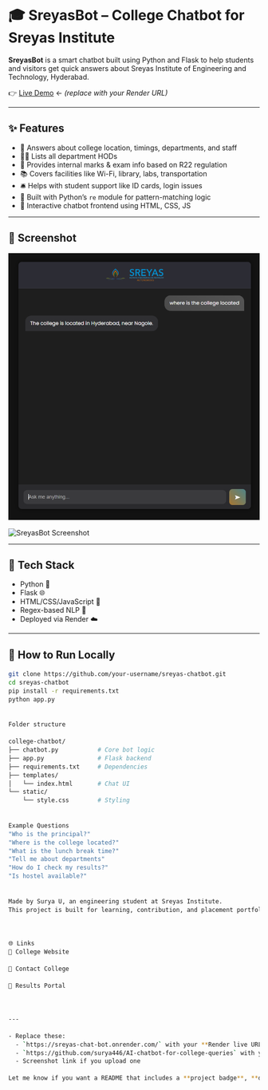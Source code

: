 # 🎓 SreyasBot – College Chatbot for Sreyas Institute

**SreyasBot** is a smart chatbot built using Python and Flask to help students and visitors get quick answers about Sreyas Institute of Engineering and Technology, Hyderabad.

👉 [Live Demo](https://sreyas-chat-bot.onrender.com/) ← *(replace with your Render URL)*

---

## ✨ Features

- 🏫 Answers about college location, timings, departments, and staff
- 🧑‍🏫 Lists all department HODs
- 🧾 Provides internal marks & exam info based on R22 regulation
- 📚 Covers facilities like Wi-Fi, library, labs, transportation
- 🛎 Helps with student support like ID cards, login issues
- 🧠 Built with Python’s `re` module for pattern-matching logic
- 💬 Interactive chatbot frontend using HTML, CSS, JS

---

## 📸 Screenshot
![alt text](image.png)

<img src="https://user-images.githubusercontent.com/your-github-id/screenshot.png" alt="SreyasBot Screenshot" width="600"/>

---

## 🔧 Tech Stack

- Python 🐍
- Flask 🌐
- HTML/CSS/JavaScript 💬
- Regex-based NLP 🤖
- Deployed via Render ☁️

---

## 🚀 How to Run Locally

```bash
git clone https://github.com/your-username/sreyas-chatbot.git
cd sreyas-chatbot
pip install -r requirements.txt
python app.py


Folder structure

college-chatbot/
├── chatbot.py           # Core bot logic
├── app.py               # Flask backend
├── requirements.txt     # Dependencies
├── templates/
│   └── index.html       # Chat UI
└── static/
    └── style.css        # Styling


Example Questions
"Who is the principal?"
"Where is the college located?"
"What is the lunch break time?"
"Tell me about departments"
"How do I check my results?"
"Is hostel available?"


Made by Surya U, an engineering student at Sreyas Institute.
This project is built for learning, contribution, and placement portfolio purposes.



🌐 Links
🔗 College Website

🔗 Contact College

🔗 Results Portal



---

- Replace these:
  - `https://sreyas-chat-bot.onrender.com/` with your **Render live URL**
  - `https://github.com/surya446/AI-chatbot-for-college-queries` with your **GitHub repo link**
  - Screenshot link if you upload one

Let me know if you want a README that includes a **project badge**, **demo video**, or mobile app version later.
